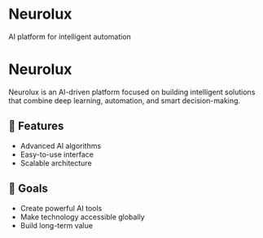 # Neurolux
AI platform for intelligent automation
# Neurolux

Neurolux is an AI-driven platform focused on building intelligent solutions
that combine deep learning, automation, and smart decision-making.

## 🚀 Features
- Advanced AI algorithms
- Easy-to-use interface
- Scalable architecture

## 📌 Goals
- Create powerful AI tools
- Make technology accessible globally
- Build long-term value

